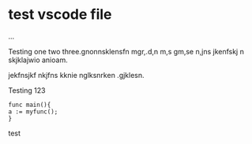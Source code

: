 # test vscode file

...

Testing one two three.gnonnsklensfn mgr,.d,n m,s gm,se n,jns jkenfskj n skjklajwio anioam.

jekfnsjkf nkjfns kknie nglksnrken .gjklesn.

Testing 123

```
func main(){
a := myfunc();
}
```
test